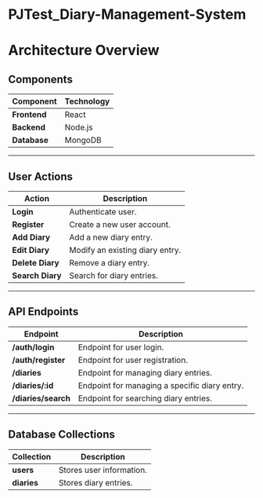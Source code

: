 # PJTest_Diary-Management-System

# Architecture Overview

## Components

| Component        | Technology | 
|------------------|------------|
| **Frontend**     | React      |
| **Backend**      | Node.js    |
| **Database**     | MongoDB    |

---

## User Actions

| Action          | Description                          |
|-----------------|--------------------------------------|
| **Login**       | Authenticate user.                   |
| **Register**    | Create a new user account.           |
| **Add Diary**   | Add a new diary entry.               |
| **Edit Diary**  | Modify an existing diary entry.      |
| **Delete Diary**| Remove a diary entry.                |
| **Search Diary**| Search for diary entries.            |

---

## API Endpoints

| Endpoint               | Description                          |
|------------------------|--------------------------------------|
| **/auth/login**        | Endpoint for user login.             |
| **/auth/register**     | Endpoint for user registration.      |
| **/diaries**           | Endpoint for managing diary entries. |
| **/diaries/:id**       | Endpoint for managing a specific diary entry. |
| **/diaries/search**    | Endpoint for searching diary entries.|

---

## Database Collections

| Collection | Description                  |
|------------|------------------------------|
| **users**  | Stores user information.     |
| **diaries**| Stores diary entries.        |
